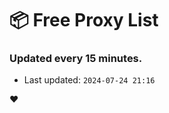 # :package: Free Proxy List
### Updated every 15 minutes.

- Last updated: `2024-07-24 21:16`

:heart:
